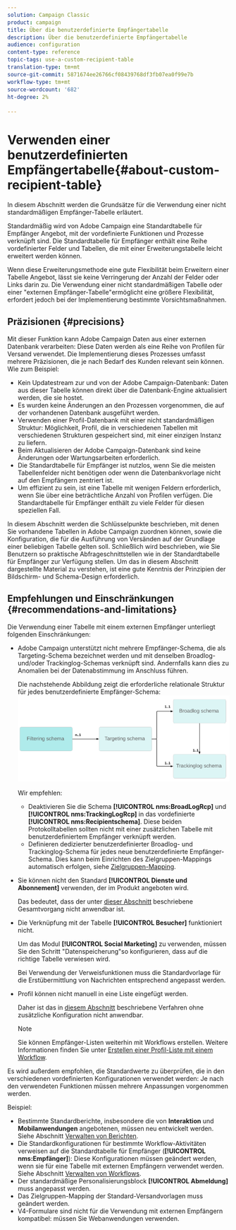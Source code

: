 ```yaml
---
solution: Campaign Classic
product: campaign
title: Über die benutzerdefinierte Empfängertabelle
description: Über die benutzerdefinierte Empfängertabelle
audience: configuration
content-type: reference
topic-tags: use-a-custom-recipient-table
translation-type: tm+mt
source-git-commit: 5871674ee26766cf08439768df3fb07ea0f99e7b
workflow-type: tm+mt
source-wordcount: '682'
ht-degree: 2%

---
```



# Verwenden einer benutzerdefinierten Empfängertabelle{#about-custom-recipient-table}

In diesem Abschnitt werden die Grundsätze für die Verwendung einer nicht standardmäßigen Empfänger-Tabelle erläutert.

Standardmäßig wird von Adobe Campaign eine Standardtabelle für Empfänger Angebot, mit der vordefinierte Funktionen und Prozesse verknüpft sind. Die Standardtabelle für Empfänger enthält eine Reihe vordefinierter Felder und Tabellen, die mit einer Erweiterungstabelle leicht erweitert werden können.

Wenn diese Erweiterungsmethode eine gute Flexibilität beim Erweitern einer Tabelle Angebot, lässt sie keine Verringerung der Anzahl der Felder oder Links darin zu. Die Verwendung einer nicht standardmäßigen Tabelle oder einer &quot;externen Empfänger-Tabelle&quot;ermöglicht eine größere Flexibilität, erfordert jedoch bei der Implementierung bestimmte Vorsichtsmaßnahmen.

## Präzisionen {#precisions}

Mit dieser Funktion kann Adobe Campaign Daten aus einer externen Datenbank verarbeiten: Diese Daten werden als eine Reihe von Profilen für Versand verwendet. Die Implementierung dieses Prozesses umfasst mehrere Präzisionen, die je nach Bedarf des Kunden relevant sein können. Wie zum Beispiel:

* Kein Updatestream zur und von der Adobe Campaign-Datenbank: Daten aus dieser Tabelle können direkt über die Datenbank-Engine aktualisiert werden, die sie hostet.
* Es wurden keine Änderungen an den Prozessen vorgenommen, die auf der vorhandenen Datenbank ausgeführt werden.
* Verwenden einer Profil-Datenbank mit einer nicht standardmäßigen Struktur: Möglichkeit, Profil, die in verschiedenen Tabellen mit verschiedenen Strukturen gespeichert sind, mit einer einzigen Instanz zu liefern.
* Beim Aktualisieren der Adobe Campaign-Datenbank sind keine Änderungen oder Wartungsarbeiten erforderlich.
* Die Standardtabelle für Empfänger ist nutzlos, wenn Sie die meisten Tabellenfelder nicht benötigen oder wenn die Datenbankvorlage nicht auf den Empfängern zentriert ist.
* Um effizient zu sein, ist eine Tabelle mit wenigen Feldern erforderlich, wenn Sie über eine beträchtliche Anzahl von Profilen verfügen. Die Standardtabelle für Empfänger enthält zu viele Felder für diesen speziellen Fall.

In diesem Abschnitt werden die Schlüsselpunkte beschrieben, mit denen Sie vorhandene Tabellen in Adobe Campaign zuordnen können, sowie die Konfiguration, die für die Ausführung von Versänden auf der Grundlage einer beliebigen Tabelle gelten soll. Schließlich wird beschrieben, wie Sie Benutzern so praktische Abfrageschnittstellen wie in der Standardtabelle für Empfänger zur Verfügung stellen. Um das in diesem Abschnitt dargestellte Material zu verstehen, ist eine gute Kenntnis der Prinzipien der Bildschirm- und Schema-Design erforderlich.

## Empfehlungen und Einschränkungen          {#recommendations-and-limitations}

Die Verwendung einer Tabelle mit einem externen Empfänger unterliegt folgenden Einschränkungen:

* Adobe Campaign unterstützt nicht mehrere Empfänger-Schema, die als Targeting-Schema bezeichnet werden und mit denselben Broadlog- und/oder Trackinglog-Schemas verknüpft sind. Andernfalls kann dies zu Anomalien bei der Datenabstimmung im Anschluss führen.

   Die nachstehende Abbildung zeigt die erforderliche relationale Struktur für jedes benutzerdefinierte Empfänger-Schema:
   ![](assets/custom_recipient_limitation.png)

   Wir empfehlen:

   * Deaktivieren Sie die Schema **[!UICONTROL nms:BroadLogRcp]** und **[!UICONTROL nms:TrackingLogRcp]** in das vordefinierte **[!UICONTROL nms:Recipientschema]**. Diese beiden Protokolltabellen sollten nicht mit einer zusätzlichen Tabelle mit benutzerdefiniertem Empfänger verknüpft werden.
   * Definieren dedizierter benutzerdefinierter Broadlog- und Trackinglog-Schema für jedes neue benutzerdefinierte Empfänger-Schema. Dies kann beim Einrichten des Zielgruppen-Mappings automatisch erfolgen, siehe [Zielgruppen-Mapping](../../configuration/using/target-mapping.md).

* Sie können nicht den Standard **[!UICONTROL Dienste und Abonnement]** verwenden, der im Produkt angeboten wird.

   Das bedeutet, dass der unter [dieser Abschnitt](../../delivery/using/managing-subscriptions.md) beschriebene Gesamtvorgang nicht anwendbar ist.

* Die Verknüpfung mit der Tabelle **[!UICONTROL Besucher]** funktioniert nicht.

   Um das Modul **[!UICONTROL Social Marketing]** zu verwenden, müssen Sie den Schritt &quot;Datenspeicherung&quot;so konfigurieren, dass auf die richtige Tabelle verwiesen wird.

   Bei Verwendung der Verweisfunktionen muss die Standardvorlage für die Erstübermittlung von Nachrichten entsprechend angepasst werden.

* Profil können nicht manuell in eine Liste eingefügt werden.

   Daher ist das in [diesem Abschnitt](../../platform/using/creating-and-managing-lists.md) beschriebene Verfahren ohne zusätzliche Konfiguration nicht anwendbar.

   >[!NOTE]
   >
   >Sie können Empfänger-Listen weiterhin mit Workflows erstellen. Weitere Informationen finden Sie unter [Erstellen einer Profil-Liste mit einem Workflow](../../configuration/using/creating-a-profile-list-with-a-workflow.md).

Es wird außerdem empfohlen, die Standardwerte zu überprüfen, die in den verschiedenen vordefinierten Konfigurationen verwendet werden: Je nach den verwendeten Funktionen müssen mehrere Anpassungen vorgenommen werden.

Beispiel:

* Bestimmte Standardberichte, insbesondere die von **Interaktion** und **Mobilanwendungen** angebotenen, müssen neu entwickelt werden. Siehe Abschnitt [Verwalten von Berichten](../../configuration/using/managing-reports.md).
* Die Standardkonfigurationen für bestimmte Workflow-Aktivitäten verweisen auf die Standardtabelle für Empfänger (**[!UICONTROL nms:Empfänger]**): Diese Konfigurationen müssen geändert werden, wenn sie für eine Tabelle mit externen Empfängern verwendet werden. Siehe Abschnitt [Verwalten von Workflows](../../configuration/using/managing-workflows.md).
* Der standardmäßige Personalisierungsblock **[!UICONTROL Abmeldung]** muss angepasst werden.
* Das Zielgruppen-Mapping der Standard-Versandvorlagen muss geändert werden.
* V4-Formulare sind nicht für die Verwendung mit externen Empfängern kompatibel: müssen Sie Webanwendungen verwenden.

